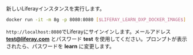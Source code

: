 新しいLiferayインスタンスを実行します。

```bash
docker run -it -m 8g -p 8080:8080 [$LIFERAY_LEARN_DXP_DOCKER_IMAGE$]
```

`http://localhost:8080`でLiferayにサインインします。メールアドレス **test@liferay.com** とパスワード **test** を使用してください。プロンプトが表示されたら、パスワードを **learn** に変更します。